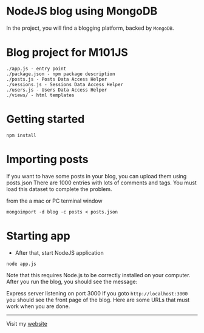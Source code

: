 NodeJS blog using MongoDB
=========================
In the project, you will find a blogging platform, backed by `MongoDB`.

# Blog project for M101JS
```
./app.js - entry point
./package.json - npm package description
./posts.js - Posts Data Access Helper
./sessions.js - Sessions Data Access Helper
./users.js - Users Data Access Helper
./views/ - html templates
```
# Getting started

```
npm install
```

# Importing posts
If you want to have some posts in your blog, you can upload them using posts.json
There are 1000 entries with lots of comments and tags. You must load this dataset to complete the problem.

from the a mac or PC terminal window
```
mongoimport -d blog -c posts < posts.json
```


# Starting app
 - After that, start NodeJS application

```
node app.js
```
Note that this requires Node.js to be correctly installed on your computer. After you run the blog, you should see the message:

Express server listening on port 3000
If you goto `http://localhost:3000` you should see the front page of the blog. Here are some URLs that must work when you are done.

---------------------------------------
Visit my [website](http://grafo.in.ua/)
